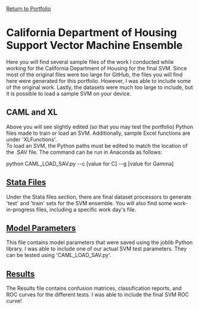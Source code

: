 [Return to Portfolio](https://kgalvancuesta.github.io/portfolio/)

# California Department of Housing Support Vector Machine Ensemble

Here you will find several sample files of the work I conducted while working for the California Department of Housing for the final SVM. Since most of the original files were too large for GitHub, the files you will find here were generated for this portfolio. However, I was able to include some of the original work. Lastly, the datasets were much too large to include, but it is possible to load a sample SVM on your device.

## CAML and XL
Above you will see slightly edited (so that you may test the portfolio) Python files made to train or load an SVM. Additionally, sample Excel functions are under 'XLFunctions'. <br> To load an SVM, the Python paths must be edited to match the location of the .SAV file. The command can be run in Anaconda as follows:  

python CAML_LOAD_SAV.py --c [value for C] --g [value for Gamma]
 
## [Stata Files](https://github.com/kgalvancuesta/portfolio/tree/main/CA%20SVM%20Model/Stata%20Files)
Under the Stata files section, there are final dataset processors to generate 'test' and 'train' sets for the SVM ensemble. You will also find some work-in-progress files, including a specific work day's file.

## [Model Parameters](https://github.com/kgalvancuesta/portfolio/tree/main/CA%20SVM%20Model/Model%20Parameters)
This file contains model parameters that were saved using the joblib Python library. I was able to include one of our actual SVM test parameters. They can be tested using 'CAML_LOAD_SAV.py'.

## [Results](https://github.com/kgalvancuesta/portfolio/tree/main/CA%20SVM%20Model/Results)
The Results file contains confusion matrices, classification reports, and ROC curves for the different tests. I was able to include the final SVM ROC curve!
